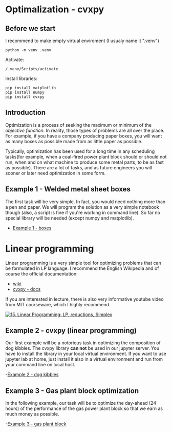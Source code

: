 # Optimalization - cvxpy

## Before we start

I recommend to make empty virtual enviroment (I usualy name it ".venv")

```
python -m venv .venv
```

Activate:

```
/.venv/Scripts/activate
```

Install libraries:

```
pip install matplotlib
pip install numpy
pip install cvxpy
```


## Introduction


Optimization is a process of seeking the maximum or minimum of the *objective function*. In reality, those types of problems are all over the place. For example, if you have a company producing paper boxes, you will want as many boxes as possible made from as little paper as possible.

Typically, optimization has been used for a long time in any scheduling tasks(for example, when a coal-fired power plant block should or should not run, when and on what machine to produce some metal parts, to be as fast as possible). There are a lot of tasks, and as future engineers you will sooner or later need optimization in some form.

## Example 1 - Welded metal sheet boxes

The first task will be very simple. In fact, you would need nothing more than a pen and paper. We will program the solution as a very simple notebook though (also, a script is fine if you're working in command line). So far no special library will be needed (except numpy and matplotlib).

- [Example 1 - boxes](boxes.ipynb)


# Linear programming

Linear programming is a very simple tool for optimizing problems that can be formulated in LP language. I recommend the English Wikipedia and of course the official documentation:
- [wiki](https://en.wikipedia.org/wiki/Linear_programming)
- [cvxpy - docs](https://www.cvxpy.org/)

If you are interested in lecture, there is also very informative youtube video from MIT courseware, which I highly recommend.

[![15. Linear Programming: LP, reductions, Simplex](https://www.youtube.com/watch?v=WwMz2fJwUCg&t/0.jpg)](https://www.youtube.com/watch?v=WwMz2fJwUCg&t "15. Linear Programming: LP, reductions, Simplex")

## Example 2 - cvxpy (linear programming)

Our first example will be a notorious task in optimizing the composition of dog kibbles. The cvxpy library **can not** be used in our jupyter server. You have to install the library in your local virtual environment. If you want to use jupyter lab at home, just install it also in a virtual environment and run from your command line on local host.

-[Example 2 - dog kibbles](granule.ipynb)

## Example 3 - Gas plant block optimization

In the following example, our task will be to optimize the day-ahead (24 hours) of the performance of the gas power plant block so that we earn as much money as possible.

-[Example 3 - gas plant block](blok.ipynb)
